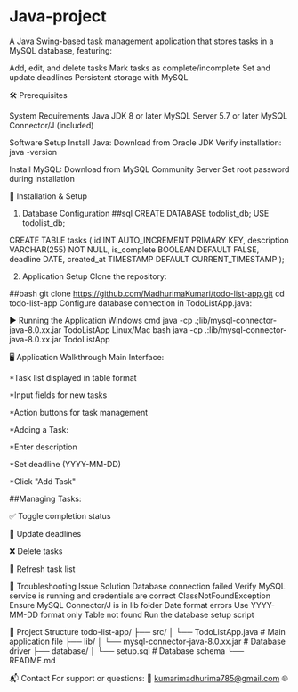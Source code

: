 # Java-project
A Java Swing-based task management application that stores tasks in a MySQL database, featuring:

Add, edit, and delete tasks
Mark tasks as complete/incomplete
Set and update deadlines
Persistent storage with MySQL


🛠️ Prerequisites

System Requirements
Java JDK 8 or later
MySQL Server 5.7 or later
MySQL Connector/J (included)

Software Setup
Install Java:
Download from Oracle JDK
Verify installation: java -version

Install MySQL:
Download from MySQL Community Server
Set root password during installation

🚀 Installation & Setup

1. Database Configuration
##sql
CREATE DATABASE todolist_db;
USE todolist_db;

CREATE TABLE tasks (
    id INT AUTO_INCREMENT PRIMARY KEY,
    description VARCHAR(255) NOT NULL,
    is_complete BOOLEAN DEFAULT FALSE,
    deadline DATE,
    created_at TIMESTAMP DEFAULT CURRENT_TIMESTAMP
);


2. Application Setup
Clone the repository:

##bash
git clone https://github.com/MadhurimaKumari/todo-list-app.git
cd todo-list-app
Configure database connection in TodoListApp.java:

▶️ Running the Application
Windows
cmd
java -cp .;lib/mysql-connector-java-8.0.xx.jar TodoListApp
Linux/Mac
bash
java -cp .:lib/mysql-connector-java-8.0.xx.jar TodoListApp



🖥️ Application Walkthrough
Main Interface:

*Task list displayed in table format

*Input fields for new tasks

*Action buttons for task management

*Adding a Task:

*Enter description

*Set deadline (YYYY-MM-DD)

*Click "Add Task"


##Managing Tasks:

✅ Toggle completion status

📅 Update deadlines

❌ Delete tasks

🔄 Refresh task list



🔧 Troubleshooting
Issue	Solution
Database connection failed	Verify MySQL service is running and credentials are correct
ClassNotFoundException	Ensure MySQL Connector/J is in lib folder
Date format errors	Use YYYY-MM-DD format only
Table not found	Run the database setup script


📂 Project Structure
todo-list-app/
├── src/
│   └── TodoListApp.java       # Main application file
├── lib/
│   └── mysql-connector-java-8.0.xx.jar  # Database driver
├── database/
│   └── setup.sql              # Database schema
└── README.md


📬 Contact
For support or questions:
📧 kumarimadhurima785@gmail.com
🌐 

